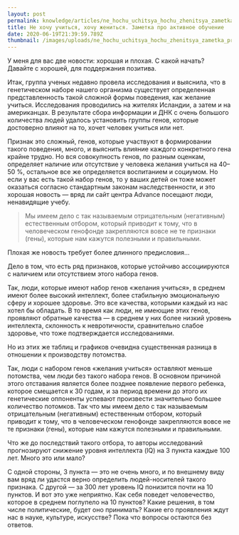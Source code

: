 ```yaml
---
layout: post
permalink: knowledge/articles/ne_hochu_uchitsya_hochu_zhenitsya_zametka_pro_aktivnoe_obuchenie/index.html
title: Не хочу учиться, хочу жениться. Заметка про активное обучение
date: 2020-06-19T21:39:59.789Z
thumbnail: /images/uploads/ne_hochu_uchitsya_hochu_zhenitsya_zametka_pro_aktivnoe_obuchenie-01.jpg
---
```

У меня для вас две новости: хорошая и плохая. С какой начать? Давайте с хорошей, для поддержания позитива.

Итак, группа ученых недавно провела исследования и выяснила, что в генетическом наборе нашего организма существует определенная представленность такой сложной формы поведения, как желание учиться. Исследования проводились на жителях Исландии, а затем и на американцах. В результате сбора информации и ДНК с очень большого количества людей удалось установить группы генов, которые достоверно влияют на то, хочет человек учиться или нет.

Признак это сложный, генов, которые участвуют в формировании такого поведения, много, и выяснить влияние каждого конкретного гена крайне трудно. Но вся совокупность генов, по разным оценкам, определяет наличие или отсутствие у человека желания учиться на 40–50 %, остальное все же определяется воспитанием и социумом. Но если у вас есть такой набор генов, то у ваших детей он тоже может оказаться согласно стандартным законам наследственности, и это хорошая новость — вряд ли сайт центра Advance посещают люди, ненавидящие учебу.

>Мы имеем дело с так называемым отрицательным (негативным) естественным отбором, который приводит к тому, что в человеческом генофонде закрепляются вовсе не те признаки (гены), которые нам кажутся полезными и правильными.

Плохая же новость требует более длинного предисловия...

Дело в том, что есть ряд признаков, которые устойчиво ассоциируются с наличием или отсутствием этого набора генов.

Так, люди, которые имеют набор генов «желания учиться», в среднем имеют более высокий интеллект, более стабильную эмоциональную сферу и хорошее здоровье. Это все качества, которыми каждый из нас хотел бы обладать. В то время как люди, не имеющие этих генов, проявляют обратные качества — в среднем у них более низкий уровень интеллекта, склонность к невротичности, сравнительно слабое здоровье, что тоже подтверждается исследованиями.

Но из этих же таблиц и графиков очевидна существенная разница в отношении к производству потомства.

Так, люди с набором генов «желания учиться» оставляют меньше потомства, чем люди без такого набора генов. В основном причиной этого отставания является более позднее появление первого ребенка, которое смещается к 30 годам, и за период времени до этого их генетические оппоненты успевают произвести значительно большее количество потомков. Так что мы имеем дело с так называемым отрицательным (негативным) естественным отбором, который приводит к тому, что в человеческом генофонде закрепляются вовсе не те признаки (гены), которые нам кажутся полезными и правильными.

Что же до последствий такого отбора, то авторы исследований прогнозируют снижение уровня интеллекта (IQ) на 3 пункта каждые 100 лет. Много это или мало?

С одной стороны, 3 пункта — это не очень много, и по внешнему виду вам вряд ли удастся верно определить людей-носителей такого признака. С другой — за 300 лет уровень IQ понизится почти на 10 пунктов. И вот это уже неприятно. Как себя поведет человечество, которое в среднем поглупело на 10 пунктов? Какие решения, в том числе политические, будет оно принимать? Какие его проявления ждут нас в науке, культуре, искусстве? Пока что вопросы остаются без ответов.